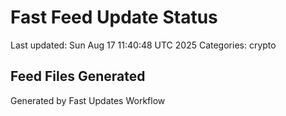 # Fast Feed Update Status
Last updated: Sun Aug 17 11:40:48 UTC 2025
Categories: crypto

## Feed Files Generated

Generated by Fast Updates Workflow
